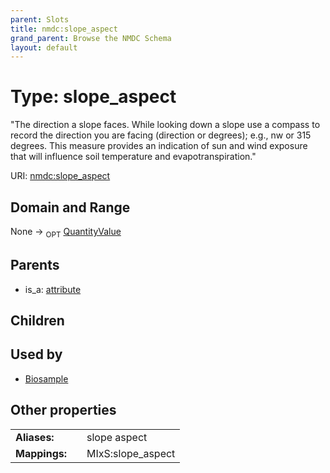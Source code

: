 ```yaml
---
parent: Slots
title: nmdc:slope_aspect
grand_parent: Browse the NMDC Schema
layout: default
---
```


# Type: slope_aspect


"The direction a slope faces. While looking down a slope use a compass to record the direction you are facing (direction or degrees); e.g., nw or 315 degrees. This measure provides an indication of sun and wind exposure that will influence soil temperature and evapotranspiration."

URI: [nmdc:slope_aspect](https://microbiomedata/meta/slope_aspect)

## Domain and Range

None ->  <sub>OPT</sub> [QuantityValue](QuantityValue.md)

## Parents

 *  is_a: [attribute](attribute.md)

## Children


## Used by

 * [Biosample](Biosample.md)

## Other properties

|  |  |  |
| --- | --- | --- |
| **Aliases:** | | slope aspect |
| **Mappings:** | | MIxS:slope_aspect |

